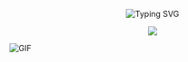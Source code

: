 <p align="center">
                       <img src="https://readme-typing-svg.herokuapp.com?font=Fira+Code&pause=1000&color=F7E400&width=435&lines=Script+Kiddie" alt="Typing SVG">
</p>

<p align="center">
  <a href="https://github.com/vbiskit?tab=repositories"><img src="https://img.shields.io/badge/-Explore%20my%20Repos-24292e?style=for-the-badge&logo=Github"></a>
</p>

![GIF](https://www.teahub.io/photos/full/288-2886370_illustration.gif)
